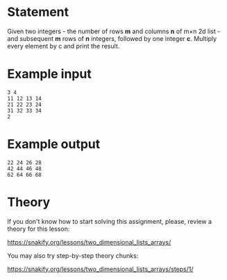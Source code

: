 # Statement

Given two integers - the number of rows **m** and columns **n** of m×n 2d list - and subsequent **m** rows of **n** integers, followed by one integer **c**. Multiply every element by c and print the result.

# Example input

```
3 4
11 12 13 14
21 22 23 24
31 32 33 34
2
```

# Example output

```
22 24 26 28
42 44 46 48
62 64 66 68
```

# Theory

If you don't know how to start solving this assignment, please, review a theory for this lesson:

https://snakify.org/lessons/two_dimensional_lists_arrays/  

You may also try step-by-step theory chunks:

https://snakify.org/lessons/two_dimensional_lists_arrays/steps/1/